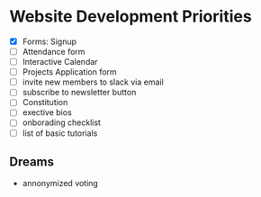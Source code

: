 # Website Development Priorities

- [x] Forms: Signup
- [ ] Attendance form
- [ ] Interactive Calendar
- [ ] Projects Application form
- [ ] invite new members to slack via email
- [ ] subscribe to newsletter button
- [ ] Constitution
- [ ] exective bios
- [ ] onborading checklist
- [ ] list of basic tutorials

## Dreams
 
- annonymized voting
